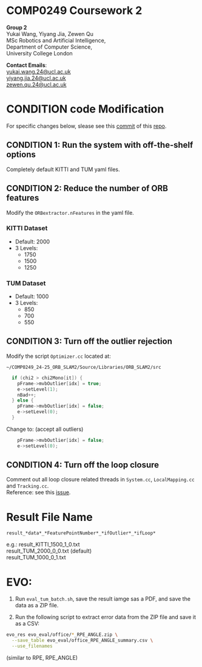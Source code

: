 # COMP0249 Coursework 2  

**Group 2**  
Yukai Wang, Yiyang Jia, Zewen Qu  
MSc Robotics and Artificial Intelligence,  
Department of Computer Science,  
University College London

**Contact Emails**:  
yukai.wang.24@ucl.ac.uk  
yiyang.jia.24@ucl.ac.uk  
zewen.qu.24@ucl.ac.uk


# CONDITION code Modification
For specific changes below, slease see this [commit](https://github.com/EthanJia0627/COMP0249_24-25_ORB_SLAM2/commit/ef84de2af54bb124a8b3b9d4eaf129de246b6a32) of this [repo](https://github.com/EthanJia0627/COMP0249_24-25_ORB_SLAM2). 

## CONDITION 1: Run the system with off-the-shelf options
Completely default KITTI and TUM yaml files.

## CONDITION 2: Reduce the number of ORB features
Modify the `ORBextractor.nFeatures` in the yaml file.  

### KITTI Dataset
- Default: 2000  
- 3 Levels:  
  - 1750 
  - 1500
  - 1250  

### TUM Dataset
- Default: 1000  
- 3 Levels:  
  - 850  
  - 700  
  - 550  

## CONDITION 3: Turn off the outlier rejection
Modify the script `Optimizer.cc` located at:

`
~/COMP0249_24-25_ORB_SLAM2/Source/Libraries/ORB_SLAM2/src
`

``` c++
  if (chi2 > chi2Mono[it]) {
    pFrame->mvbOutlier[idx] = true;
    e->setLevel(1);
    nBad++;
  } else {
    pFrame->mvbOutlier[idx] = false;
    e->setLevel(0);
  }
```

Change to: (accept all outliers)

``` c++
    pFrame->mvbOutlier[idx] = false;
    e->setLevel(0);
```

## CONDITION 4: Turn off the loop closure
Comment out all loop closure related threads in `System.cc`, `LocalMapping.cc` and  `Tracking.cc`.  
Reference: see this [issue](https://github.com/raulmur/ORB_SLAM2/issues/256#issuecomment-513260613).

# Result File Name
`result_*data*_*FeaturePointNumber*_*ifOutlier*_*ifLoop*`

e.g.: result_KITTI_1500_1_0.txt  
  result_TUM_2000_0_0.txt (default)  
  result_TUM_1000_0_1.txt

# EVO:

1. Run `eval_tum_batch.sh`, save the result iamge sas a PDF, and save the data as a ZIP file.

2. Run the following script to extract error data from the ZIP file and save it as a CSV:

``` sh
evo_res evo_eval/office/*_RPE_ANGLE.zip \
  --save_table evo_eval/office_RPE_ANGLE_summary.csv \
  --use_filenames
```

(similar to RPE, RPE_ANGLE)
